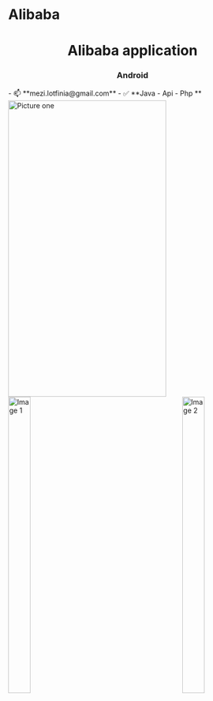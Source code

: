 # Alibaba
<h1 align="center">Alibaba application</h1>
<h3 align="center">Android</h3>
- 📫 **mezi.lotfinia@gmail.com**
- ✅ **Java - Api - Php **

<img src="https://ns20.ir/alibaba/alibaba1.png" alt="Picture one" width="320" height="600">
<div style="display: flex; justify-content: space-between;">
  <img src="https://ns20.ir/alibaba/alibaba1.png" alt="Image 1" style="width: 30%; height: 600px;" />
  <img src="https://ns20.ir/alibaba/alibaba2.png" alt="Image 2" style="width: 30%; height: 600px;" />
</div>
